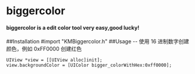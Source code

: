 # biggercolor
#### biggercolor is a edit color tool very easy,good lucky!
##Installation
    #import "KMBiggercolor.h"
##Usage
-- 使用 16 进制数字创建颜色，例如 0xFF0000 创建红色

    UIView *view = [[UIView alloc]init];
    view.backgroundColor = [UIColor bigger_colorWithHex:0xff0000];
